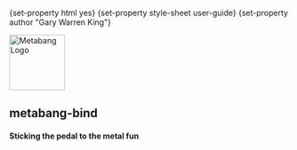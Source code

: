 {set-property html yes}
{set-property style-sheet user-guide}
{set-property author "Gary Warren King"}

<div class="header">
	<span class="logo"><a href="http://www.metabang.com/" title="metabang.com"><img src="http://common-lisp.net/project/cl-containers/shared/metabang-2.png" title="metabang.com" width="100" alt="Metabang Logo" /></a></span>

## metabang-bind

#### Sticking the pedal to the metal fun

</div>

  [darcs]: http://www.darcs.net/
  [asdf-install]: http://common-lisp.net/project/asdf-install
  [tarball]: http://common-lisp.net/project/cl-containers/bundler/bundler_latest.tar.gz
  [gwking]: http://www.metabang.com/
  [bundler-cliki]: http://www.cliki.net/bundler
  [ASDF-Extension]: http://www.cliki.net/asdf-extension
  [gwking-mail]: mailto:gwking@metabang.com
  
  [CL-Markdown]: http://common-lisp.net/project/cl-markdown/
  [asdf-install]: http://www.cliki.net/asdf-install
  [metabang-bind-cliki]: http://www.cliki.net/metabang-bind
  [metabang-bind-tar]: http://common-lisp.net/project/metabang-bind/metabang-bind_latest.tar.gz


  [8]: http://common-lisp.net/cgi-bin/mailman/listinfo/metabang-bind-announce
  [9]: http://common-lisp.net/cgi-bin/mailman/listinfo/metabang-bind-devel

  [1]: http://common-lisp.net/project/cl-containers/shared/metabang-2.png (metabang.com)
  [2]: http://www.metabang.com/ (metabang.com)


